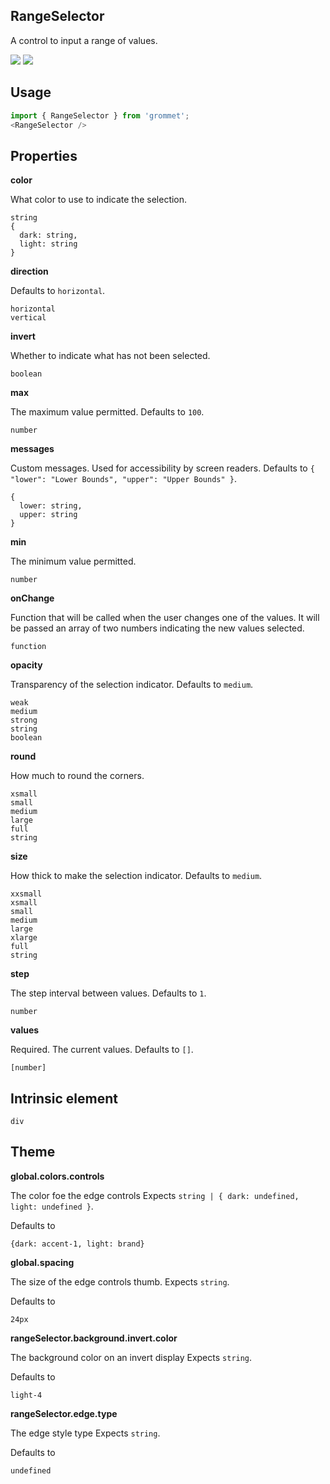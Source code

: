## RangeSelector
A control to input a range of values.

[![](https://cdn-images-1.medium.com/fit/c/120/120/1*TD1P0HtIH9zF0UEH28zYtw.png)](https://storybook.grommet.io/?selectedKind=RangeSelector&full=0&addons=0&stories=1&panelRight=0) [![](https://codesandbox.io/static/img/play-codesandbox.svg)](https://codesandbox.io/s/github/grommet/grommet-sandbox?initialpath=rangeselector&module=%2Fsrc%2FRangeSelector.js)
## Usage

```javascript
import { RangeSelector } from 'grommet';
<RangeSelector />
```

## Properties

**color**

What color to use to indicate the selection.

```
string
{
  dark: string,
  light: string
}
```

**direction**

 Defaults to `horizontal`.

```
horizontal
vertical
```

**invert**

Whether to indicate what has not been selected.

```
boolean
```

**max**

The maximum value permitted. Defaults to `100`.

```
number
```

**messages**

Custom messages. Used for accessibility by screen readers. Defaults to `{
  "lower": "Lower Bounds",
  "upper": "Upper Bounds"
}`.

```
{
  lower: string,
  upper: string
}
```

**min**

The minimum value permitted.

```
number
```

**onChange**

Function that will be called when the user changes one of the
      values. It will be passed an array of two numbers indicating
      the new values selected.

```
function
```

**opacity**

Transparency of the selection indicator. Defaults to `medium`.

```
weak
medium
strong
string
boolean
```

**round**

How much to round the corners.

```
xsmall
small
medium
large
full
string
```

**size**

How thick to make the selection indicator. Defaults to `medium`.

```
xxsmall
xsmall
small
medium
large
xlarge
full
string
```

**step**

The step interval between values. Defaults to `1`.

```
number
```

**values**

Required. The current values. Defaults to `[]`.

```
[number]
```
  
## Intrinsic element

```
div
```
## Theme
  
**global.colors.controls**

The color foe the edge controls Expects `string | { dark: undefined, light: undefined }`.

Defaults to

```
{dark: accent-1, light: brand}
```

**global.spacing**

The size of the edge controls thumb. Expects `string`.

Defaults to

```
24px
```

**rangeSelector.background.invert.color**

The background color on an invert display Expects `string`.

Defaults to

```
light-4
```

**rangeSelector.edge.type**

The edge style type Expects `string`.

Defaults to

```
undefined
```
